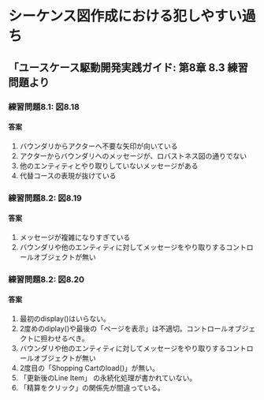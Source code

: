 # シーケンス図作成における犯しやすい過ち

## 「ユースケース駆動開発実践ガイド: 第8章 8.3 練習問題より

### 練習問題8.1: 図8.18

#### 答案

1. バウンダリからアクターへ不要な矢印が向いている
1. アクターからバウンダリへのメッセージが、ロバストネス図の通りでない
1. 他のエンティティとやり取りしていないメッセージがある
1. 代替コースの表現が抜けている


### 練習問題8.2: 図8.19

#### 答案

1. メッセージが複雑になりすぎている
1. バウンダリや他のエンティティに対してメッセージをやり取りするコントロールオブジェクトが無い


### 練習問題8.2: 図8.20

#### 答案

1. 最初のdisplay()はいらない。 
1. 2度めのdiplay()や最後の「ページを表示」は不適切。コントロールオブジェクトに担わせるべき。
1. バウンダリや他のエンティティに対してメッセージをやり取りするコントロールオブジェクトが無い
1. 2度目の「Shopping Cartのload()」が無い。
1. 「更新後のLine Item」 の永続化処理が書かれていない。
1. 「精算をクリック」の関係先が間違っている。
